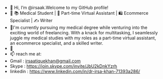- 👋 Hi, I’m @irsaak.Welcome to my GitHub profile!
- 👀 📚 Medical Student | 💼 Part-time Virtual Assistant | 🛍️ Ecommerce Specialist | ✍️ Writer 
- 🌱I'm currently pursuing my medical degree while venturing into the exciting world of freelancing. With a knack for multitasking, I seamlessly juggle my medical studies with my roles as a part-time virtual assistant, an ecommerce specialist, and a skilled writer.
- 💞️ 
- 📫 reach me at:
- Gmail : irsaatiquekhan@gmail.com
- Skype : https://join.skype.com/invite/JbU2kDnkYzrh
- linkedin : https://www.linkedin.com/in/dr-irsa-khan-71393a286/
  

<!---
irsaak/irsaak is a ✨ special ✨ repository because its `README.md` (this file) appears on your GitHub profile.
You can click the Preview link to take a look at your changes.
--->
